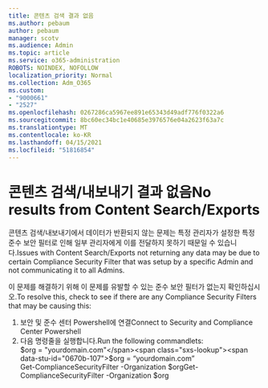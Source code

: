 ```yaml
---
title: 콘텐츠 검색 결과 없음
ms.author: pebaum
author: pebaum
manager: scotv
ms.audience: Admin
ms.topic: article
ms.service: o365-administration
ROBOTS: NOINDEX, NOFOLLOW
localization_priority: Normal
ms.collection: Adm_O365
ms.custom:
- "9000661"
- "2527"
ms.openlocfilehash: 0267286ca5967ee891e65343d49adf776f0322a6
ms.sourcegitcommit: 8bc60ec34bc1e40685e3976576e04a2623f63a7c
ms.translationtype: MT
ms.contentlocale: ko-KR
ms.lasthandoff: 04/15/2021
ms.locfileid: "51816854"
---
```

# <a name="no-results-from-content-searchexports"></a><span data-ttu-id="0670b-102">콘텐츠 검색/내보내기 결과 없음</span><span class="sxs-lookup"><span data-stu-id="0670b-102">No results from Content Search/Exports</span></span>

<span data-ttu-id="0670b-103">콘텐츠 검색/내보내기에서 데이터가 반환되지 않는 문제는 특정 관리자가 설정한 특정 준수 보안 필터로 인해 일부 관리자에게 이를 전달하지 못하기 때문일 수 있습니다.</span><span class="sxs-lookup"><span data-stu-id="0670b-103">Issues with Content Search/Exports not returning any data may be due to certain Compliance Security Filter that was setup by a specific Admin and not communicating it to all Admins.</span></span>

<span data-ttu-id="0670b-104">이 문제를 해결하기 위해 이 문제를 유발할 수 있는 준수 보안 필터가 없는지 확인하십시오.</span><span class="sxs-lookup"><span data-stu-id="0670b-104">To resolve this, check to see if there are any Compliance Security Filters that may be causing this:</span></span>
1. <span data-ttu-id="0670b-105">보안 및 준수 센터 Powershell에 연결</span><span class="sxs-lookup"><span data-stu-id="0670b-105">Connect to Security and Compliance Center Powershell</span></span>
2. <span data-ttu-id="0670b-106">다음 명령줄을 실행합니다.</span><span class="sxs-lookup"><span data-stu-id="0670b-106">Run the following commandlets:</span></span>
<br><span data-ttu-id="0670b-107">$org = "yourdomain.com"</span><span class="sxs-lookup"><span data-stu-id="0670b-107">$org = “yourdomain.com”</span></span>
<br><span data-ttu-id="0670b-108">Get-ComplianceSecurityFilter -Organization $org</span><span class="sxs-lookup"><span data-stu-id="0670b-108">Get-ComplianceSecurityFilter -Organization $org</span></span>